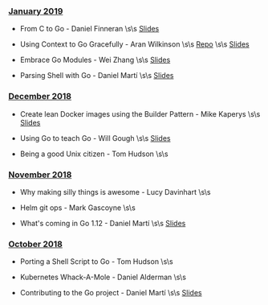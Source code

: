 ### [January 2019](#01.2019)

* From C to Go - Daniel Finneran \s\s 
[Slides](https://www.dropbox.com/s/ongds3akb2mislt/GoSheffield.pptx?dl=0)

* Using Context to Go Gracefully - Aran Wilkinson \s\s
[Repo](https://github.com/aranw/graceful-context-example) \s\s
[Slides](https://goo.gl/JHQEyw)

* Embrace Go Modules - Wei Zhang \s\s
[Slides](https://docs.google.com/presentation/d/19wRr1rBPEGbxEF8vsAb5Fj67EaG2e6Jx0N2Uzpi_5Qw/edit?usp=sharing)

* Parsing Shell with Go - Daniel Martí \s\s
[Slides](https://docs.google.com/presentation/d/1_vJf3LeVCzRrBMT7IMJD9SHVuoNC_IGIwV_aIMgFM9U/edit#slide=id.p)

### [December 2018](#12.2018)

* Create lean Docker images using the Builder Pattern - Mike Kaperys \s\s
[Slides](https://speakerdeck.com/kaperys/create-lean-docker-images-using-the-builder-pattern)

* Using Go to teach Go - Will Gough \s\s
[Slides](https://speakerdeck.com/williamhgough/using-go-to-teach-go/)

* Being a good Unix citizen - Tom Hudson \s\s

### [November 2018](#11.2018)

* Why making silly things is awesome - Lucy Davinhart \s\s

* Helm git ops - Mark Gascoyne \s\s

* What's coming in Go 1.12 - Daniel Martí \s\s
[Slides](https://blog.myitcv.io/gopherjs_examples_sites/present/?url=https://raw.githubusercontent.com/mvdan/talks/master/2018/go1.12-pre.slide&hideAddressBar=true)

### [October 2018](#10.2018)

* Porting a Shell Script to Go - Tom Hudson \s\s

* Kubernetes Whack-A-Mole - Daniel Alderman \s\s

* Contributing to the Go project - Daniel Martí \s\s
[Slides](https://docs.google.com/presentation/d/1PouU8NoyLYwdh2Cw4RlOesJJhu7peCMi2NkXpLX4F5s/edit?usp=sharing)